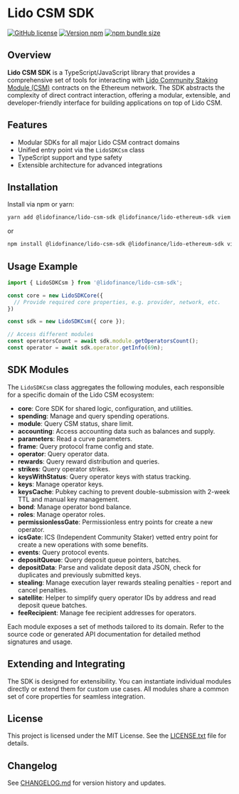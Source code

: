 # Lido CSM SDK

[![GitHub license](https://img.shields.io/github/license/lidofinance/lido-csm-sdk?color=limegreen)](https://github.com/lidofinance/lido-csm-sdk/blob/main/LICENSE.txt)
[![Version npm](https://img.shields.io/npm/v/@lidofinance/lido-csm-sdk?label=version)](https://www.npmjs.com/package/@lidofinance/lido-csm-sdk)
[![npm bundle size](https://img.shields.io/bundlephobia/min/@lidofinance/lido-csm-sdk)](https://bundlephobia.com/package/@lidofinance/lido-csm-sdk)

## Overview

**Lido CSM SDK** is a TypeScript/JavaScript library that provides a comprehensive set of tools for interacting with [Lido Community Staking Module (CSM)](https://github.com/lidofinance/community-staking-module) contracts on the Ethereum network. The SDK abstracts the complexity of direct contract interaction, offering a modular, extensible, and developer-friendly interface for building applications on top of Lido CSM.

## Features
- Modular SDKs for all major Lido CSM contract domains
- Unified entry point via the `LidoSDKCsm` class
- TypeScript support and type safety
- Extensible architecture for advanced integrations

## Installation

Install via npm or yarn:

```bash
yarn add @lidofinance/lido-csm-sdk @lidofinance/lido-ethereum-sdk viem
```

or

```bash
npm install @lidofinance/lido-csm-sdk @lidofinance/lido-ethereum-sdk viem
```

## Usage Example

```typescript
import { LidoSDKCsm } from '@lidofinance/lido-csm-sdk';

const core = new LidoSDKCore({
  // Provide required core properties, e.g. provider, network, etc.
})

const sdk = new LidoSDKCsm({ core });

// Access different modules
const operatorsCount = await sdk.module.getOperatorsCount();
const operator = await sdk.operator.getInfo(69n);
```

## SDK Modules

The `LidoSDKCsm` class aggregates the following modules, each responsible for a specific domain of the Lido CSM ecosystem:

- **core**: Core SDK for shared logic, configuration, and utilities.
- **spending**: Manage and query spending operations.
- **module**: Query CSM status, share limit.
- **accounting**: Access accounting data such as balances and supply.
- **parameters**: Read a curve parameters.
- **frame**: Query protocol frame config and state.
- **operator**: Query operator data.
- **rewards**: Query reward distribution and queries.
- **strikes**: Query operator strikes.
- **keysWithStatus**: Query operator keys with status tracking.
- **keys**: Manage operator keys.
- **keysCache**: Pubkey caching to prevent double-submission with 2-week TTL and manual key management.
- **bond**: Manage operator bond balance.
- **roles**: Manage operator roles.
- **permissionlessGate**: Permissionless entry points for create a new operator.
- **icsGate**: ICS (Independent Community Staker) vetted entry point for create a new operations with some benefits.
- **events**: Query protocol events.
- **depositQueue**: Query deposit queue pointers, batches.
- **depositData**: Parse and validate deposit data JSON, check for duplicates and previously submitted keys.
- **stealing**: Manage execution layer rewards stealing penalties - report and cancel penalties.
- **satellite**: Helper to simplify query operator IDs by address and read deposit queue batches.
- **feeRecipient**: Manage fee recipient addresses for operators.

Each module exposes a set of methods tailored to its domain. Refer to the source code or generated API documentation for detailed method signatures and usage.

## Extending and Integrating

The SDK is designed for extensibility. You can instantiate individual modules directly or extend them for custom use cases. All modules share a common set of core properties for seamless integration.

## License

This project is licensed under the MIT License. See the [LICENSE.txt](LICENSE.txt) file for details.

## Changelog

See [CHANGELOG.md](CHANGELOG.md) for version history and updates.
